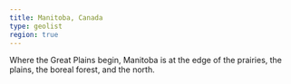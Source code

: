 ```yaml
---
title: Manitoba, Canada
type: geolist
region: true
---
```

Where the Great Plains begin, Manitoba is at the edge of the prairies, the plains, the boreal forest, and the north. 